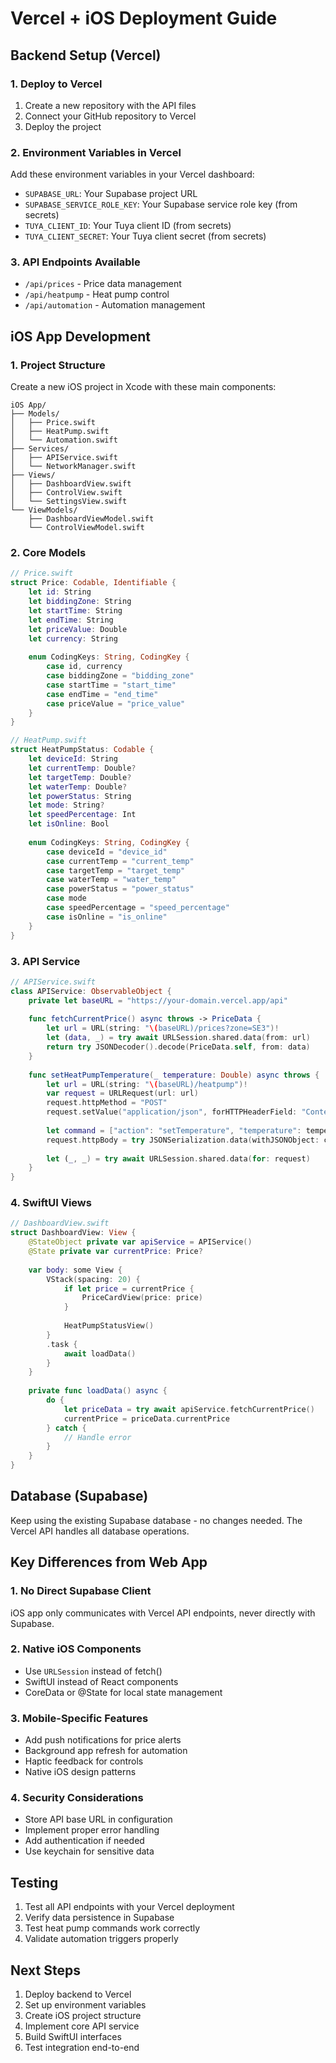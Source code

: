 # Vercel + iOS Deployment Guide

## Backend Setup (Vercel)

### 1. Deploy to Vercel
1. Create a new repository with the API files
2. Connect your GitHub repository to Vercel
3. Deploy the project

### 2. Environment Variables in Vercel
Add these environment variables in your Vercel dashboard:
- `SUPABASE_URL`: Your Supabase project URL
- `SUPABASE_SERVICE_ROLE_KEY`: Your Supabase service role key (from secrets)
- `TUYA_CLIENT_ID`: Your Tuya client ID (from secrets)
- `TUYA_CLIENT_SECRET`: Your Tuya client secret (from secrets)

### 3. API Endpoints Available
- `/api/prices` - Price data management
- `/api/heatpump` - Heat pump control
- `/api/automation` - Automation management

## iOS App Development

### 1. Project Structure
Create a new iOS project in Xcode with these main components:

```
iOS App/
├── Models/
│   ├── Price.swift
│   ├── HeatPump.swift
│   └── Automation.swift
├── Services/
│   ├── APIService.swift
│   └── NetworkManager.swift
├── Views/
│   ├── DashboardView.swift
│   ├── ControlView.swift
│   └── SettingsView.swift
└── ViewModels/
    ├── DashboardViewModel.swift
    └── ControlViewModel.swift
```

### 2. Core Models
```swift
// Price.swift
struct Price: Codable, Identifiable {
    let id: String
    let biddingZone: String
    let startTime: String
    let endTime: String
    let priceValue: Double
    let currency: String
    
    enum CodingKeys: String, CodingKey {
        case id, currency
        case biddingZone = "bidding_zone"
        case startTime = "start_time"
        case endTime = "end_time"
        case priceValue = "price_value"
    }
}

// HeatPump.swift
struct HeatPumpStatus: Codable {
    let deviceId: String
    let currentTemp: Double?
    let targetTemp: Double?
    let waterTemp: Double?
    let powerStatus: String
    let mode: String?
    let speedPercentage: Int
    let isOnline: Bool
    
    enum CodingKeys: String, CodingKey {
        case deviceId = "device_id"
        case currentTemp = "current_temp"
        case targetTemp = "target_temp"
        case waterTemp = "water_temp"
        case powerStatus = "power_status"
        case mode
        case speedPercentage = "speed_percentage"
        case isOnline = "is_online"
    }
}
```

### 3. API Service
```swift
// APIService.swift
class APIService: ObservableObject {
    private let baseURL = "https://your-domain.vercel.app/api"
    
    func fetchCurrentPrice() async throws -> PriceData {
        let url = URL(string: "\(baseURL)/prices?zone=SE3")!
        let (data, _) = try await URLSession.shared.data(from: url)
        return try JSONDecoder().decode(PriceData.self, from: data)
    }
    
    func setHeatPumpTemperature(_ temperature: Double) async throws {
        let url = URL(string: "\(baseURL)/heatpump")!
        var request = URLRequest(url: url)
        request.httpMethod = "POST"
        request.setValue("application/json", forHTTPHeaderField: "Content-Type")
        
        let command = ["action": "setTemperature", "temperature": temperature]
        request.httpBody = try JSONSerialization.data(withJSONObject: command)
        
        let (_, _) = try await URLSession.shared.data(for: request)
    }
}
```

### 4. SwiftUI Views
```swift
// DashboardView.swift
struct DashboardView: View {
    @StateObject private var apiService = APIService()
    @State private var currentPrice: Price?
    
    var body: some View {
        VStack(spacing: 20) {
            if let price = currentPrice {
                PriceCardView(price: price)
            }
            
            HeatPumpStatusView()
        }
        .task {
            await loadData()
        }
    }
    
    private func loadData() async {
        do {
            let priceData = try await apiService.fetchCurrentPrice()
            currentPrice = priceData.currentPrice
        } catch {
            // Handle error
        }
    }
}
```

## Database (Supabase)
Keep using the existing Supabase database - no changes needed. The Vercel API handles all database operations.

## Key Differences from Web App

### 1. No Direct Supabase Client
iOS app only communicates with Vercel API endpoints, never directly with Supabase.

### 2. Native iOS Components
- Use `URLSession` instead of fetch()
- SwiftUI instead of React components
- CoreData or @State for local state management

### 3. Mobile-Specific Features
- Add push notifications for price alerts
- Background app refresh for automation
- Haptic feedback for controls
- Native iOS design patterns

### 4. Security Considerations
- Store API base URL in configuration
- Implement proper error handling
- Add authentication if needed
- Use keychain for sensitive data

## Testing
1. Test all API endpoints with your Vercel deployment
2. Verify data persistence in Supabase
3. Test heat pump commands work correctly
4. Validate automation triggers properly

## Next Steps
1. Deploy backend to Vercel
2. Set up environment variables
3. Create iOS project structure
4. Implement core API service
5. Build SwiftUI interfaces
6. Test integration end-to-end